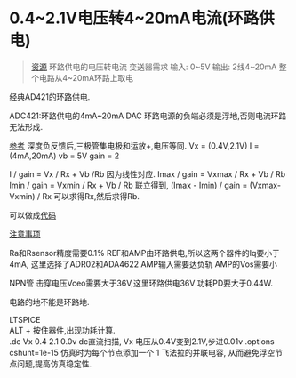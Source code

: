 # 0.4~2.1V电压转4~20mA电流(环路供电)

> [资源](https://www.bilibili.com/video/BV1EK4y1n7Z1?spm_id_from=333.788.videopod.sections&vd_source=188a5e02d520f745e2a0cd650b30aa4b)
环路供电的电压转电流
变送器需求
输入: 0~5V
输出: 2线4~20mA
整个电路从4~20mA环路上取电

经典AD421的环路供电.

ADC421:环路供电的4mA~20mA DAC
环路电源的负端必须是浮地,否则电流环路无法形成.

[参考](./0.4~2.1V电压转4~20mA电流(环路供电).asc)
深度负反馈后,三极管集电极和运放+,电压等同.
Vx = (0.4V,2.1V)
I = (4mA,20mA)
vb = 5V
gain = 2

I / gain = Vx / Rx + Vb /Rb
因为线性对应.
Imax / gain = Vxmax / Rx + Vb / Rb
Imin / gain = Vxmin / Rx + Vb / Rb
联立得到, (Imax - Imin) / gain = (Vxmax- Vxmin) / Rx
可以求得Rx,然后求得Rb.

可以做成[代码](./0.4~2.1V电压转4~20mA电流(环路供电).py)

[注意事项](https://www.bilibili.com/video/BV1EK4y1n7Z1?spm_id_from=333.788.videopod.sections&vd_source=188a5e02d520f745e2a0cd650b30aa4b)

Ra和Rsensor精度需要0.1%
REF和AMP由环路供电,所以这两个器件的Iq要小于4mA,
这里选择了ADR02和ADA4622
AMP输入需要达负轨
AMP的Vos需要小

NPN管
击穿电压Vceo需要大于36V,这里环路供电36V
功耗PD要大于0.44W.

电路的地不能是环路地.

LTSPICE  
ALT + 按住器件,出现功耗计算.  
.dc Vx 0.4 2.1 0.0v dc直流扫描, Vx 电压从0.4V变到2.1V,步进0.01v
.options cshunt=1e-15 仿真时为每个节点添加一个 1 飞法拉的并联电容, 从而避免浮空节点问题,提高仿真稳定性.
